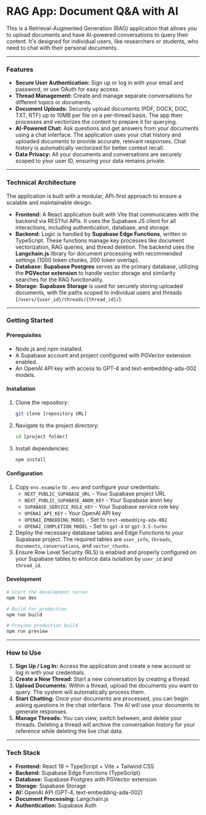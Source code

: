 # RAG App: Document Q&A with AI

This is a Retrieval-Augmented Generation (RAG) application that allows you to upload documents and have AI-powered conversations to query their content. It's designed for individual users, like researchers or students, who need to chat with their personal documents.

---

### Features

* **Secure User Authentication:** Sign up or log in with your email and password, or use OAuth for easy access.
* **Thread Management:** Create and manage separate conversations for different topics or documents.
* **Document Uploads:** Securely upload documents (PDF, DOCX, DOC, TXT, RTF) up to 10MB per file on a per-thread basis. The app then processes and vectorizes the content to prepare it for querying.
* **AI-Powered Chat:** Ask questions and get answers from your documents using a chat interface. The application uses your chat history and uploaded documents to provide accurate, relevant responses. Chat history is automatically vectorized for better context recall.
* **Data Privacy:** All your documents and conversations are securely scoped to your user ID, ensuring your data remains private.

---

### Technical Architecture

The application is built with a modular, API-first approach to ensure a scalable and maintainable design.

* **Frontend:** A React application built with Vite that communicates with the backend via RESTful APIs. It uses the Supabase JS client for all interactions, including authentication, database, and storage.
* **Backend:** Logic is handled by **Supabase Edge Functions**, written in TypeScript. These functions manage key processes like document vectorization, RAG queries, and thread deletion. The backend uses the **Langchain.js** library for document processing with recommended settings (1000 token chunks, 200 token overlap).
* **Database:** **Supabase Postgres** serves as the primary database, utilizing the **PGVector extension** to handle vector storage and similarity searches for the RAG functionality.
* **Storage:** **Supabase Storage** is used for securely storing uploaded documents, with file paths scoped to individual users and threads (`/users/{user_id}/threads/{thread_id}/`).

---

### Getting Started

#### Prerequisites
* Node.js and npm installed.
* A Supabase account and project configured with PGVector extension enabled.
* An OpenAI API key with access to GPT-4 and text-embedding-ada-002 models.

#### Installation
1.  Clone the repository:
    ```bash
    git clone [repository URL]
    ```
2.  Navigate to the project directory:
    ```bash
    cd [project folder]
    ```
3.  Install dependencies:
    ```bash
    npm install
    ```

#### Configuration
1.  Copy `env.example` to `.env` and configure your credentials:
    * `NEXT_PUBLIC_SUPABASE_URL` - Your Supabase project URL
    * `NEXT_PUBLIC_SUPABASE_ANON_KEY` - Your Supabase anon key
    * `SUPABASE_SERVICE_ROLE_KEY` - Your Supabase service role key
    * `OPENAI_API_KEY` - Your OpenAI API key
    * `OPENAI_EMBEDDING_MODEL` - Set to `text-embedding-ada-002`
    * `OPENAI_COMPLETION_MODEL` - Set to `gpt-4` or `gpt-3.5-turbo`
2.  Deploy the necessary database tables and Edge Functions to your Supabase project. The required tables are `user_info`, `threads`, `documents`, `conversations`, and `vector_chunks`.
3.  Ensure Row Level Security (RLS) is enabled and properly configured on your Supabase tables to enforce data isolation by `user_id` and `thread_id`.

#### Development
```bash
# Start the development server
npm run dev

# Build for production
npm run build

# Preview production build
npm run preview
```

---

### How to Use

1.  **Sign Up / Log In:** Access the application and create a new account or log in with your credentials.
2.  **Create a New Thread:** Start a new conversation by creating a thread.
3.  **Upload Documents:** Within a thread, upload the documents you want to query. The system will automatically process them.
4.  **Start Chatting:** Once your documents are processed, you can begin asking questions in the chat interface. The AI will use your documents to generate responses.
5.  **Manage Threads:** You can view, switch between, and delete your threads. Deleting a thread will archive the conversation history for your reference while deleting the live chat data.

---

### Tech Stack

* **Frontend:** React 18 + TypeScript + Vite + Tailwind CSS
* **Backend:** Supabase Edge Functions (TypeScript)
* **Database:** Supabase Postgres with PGVector extension
* **Storage:** Supabase Storage
* **AI:** OpenAI API (GPT-4, text-embedding-ada-002)
* **Document Processing:** Langchain.js
* **Authentication:** Supabase Auth
